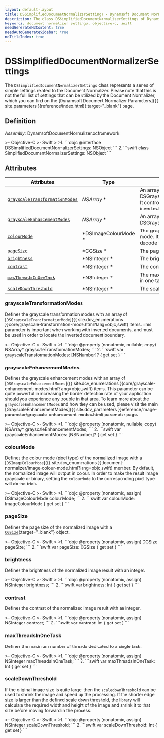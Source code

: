```yaml
---
layout: default-layout
title: DSSimplifiedDocumentNormalizerSettings - Dynamsoft Document Normalizer module iOS Edition API Reference
description: The class DSSimplifiedDocumentNormalizerSettings of Dynamsoft Document Normalizer module represents the simplified document normalizer settings.
keywords: document normalizer settings, objective-c, swift
needGenerateH3Content: true
needAutoGenerateSidebar: true
noTitleIndex: true
---
```


# DSSimplifiedDocumentNormalizerSettings

The `DSSimplifiedDocumentNormalizerSettings` class represents a series of simple settings related to the Document Normalizer. Please note that this is not the full list of settings that can be utilized by the Document Normalizer, which you can find on the [Dynamsoft Document Normalizer Parameters]({{ site.parameters }}reference/index.html){:target="_blank"} page.

## Definition

*Assembly:* DynamsoftDocumentNormalizer.xcframework

<div class="sample-code-prefix"></div>
>- Objective-C
>- Swift
>
>1. 
```objc
@interface DSSimplifiedDocumentNormalizerSettings: NSObject
```
2. 
```swift
class SimplifiedDocumentNormalizerSettings: NSObject
```

## Attributes

| Attributes | Type | Description |
| ---------- | ---- | ----------- |
| [`grayscaleTransformationModes`](#grayscaletransformationmodes) | *NSArray<NSNumber>* \* | An array of DSGrayscaleTransformationMode. It controls whether to detect the inverted document boundary. |
| [`grayscaleEnhancementModes`](#grayscaleenhancementmodes) | *NSArray<NSNumber>* \* | An array of DSGrayscaleEnhancementModes. |
| [`colourMode`](#colourmode) | *DSImageColourMode \* | The grayscale transformation mode. It controls whether to decode the inverted text. |
| [`pageSize`](#pagesize) | *CGSize \* | The page size. |
| [`brightness`](#brightness) | *NSInteger \* | The brightness. |
| [`contrast`](#contrast) | *NSInteger \* | The contrast. |
| [`maxThreadsInOneTask`](#maxthreadsinonetask) | *NSInteger \* | The maximum number of threads in one task. |
| [`scaleDownThreshold`](#scaledownthreshold) | *NSInteger \* | The scale down threshold. |

### grayscaleTransformationModes

Defines the grayscale transformation modes with an array of [`DSGrayscaleTransformationMode`]({{ site.dcv_enumerations }}core/grayscale-transformation-mode.html?lang=objc,swift) items. This parameter is important when working with inverted documents, and must be used in order to locate the inverted document boundary.

<div class="sample-code-prefix"></div>
>- Objective-C
>- Swift
>
>1. 
```objc
@property (nonatomic, nullable, copy) NSArray<NSNumber>* grayscaleTransformationModes;
```
2. 
```swift
var grayscaleTransformationModes: [NSNumber]? { get set }
```

### grayscaleEnhancementModes

Defines the grayscale enhancement modes with an array of [`DSGrayscaleEnhancementModes`]({{ site.dcv_enumerations }}core/grayscale-enhancement-modes.html?lang=objc,swift) items. This parameter can be quite powerful in increasing the border detection rate of your application should you experience any trouble in that area. To learn more about the `grayscaleEnhancementModes` and how they can be used, please visit the main [GrayscaleEnhancementModes]({{ site.dcv_parameters }}reference/image-parameter/grayscale-enhancement-modes.html) parameter page.

<div class="sample-code-prefix"></div>
>- Objective-C
>- Swift
>
>1. 
```objc
@property (nonatomic, nullable, copy) NSArray<NSNumber>* grayscaleEnhancementModes;
```
2. 
```swift
var grayscaleEnhancementModes: [NSNumber]? { get set }
```

### colourMode

Defines the colour mode (pixel type) of the normalized image with a [`DSImageColourMode`]({{ site.dcv_enumerations }}document-normalizer/image-colour-mode.html?lang=objc,swift) member. By default, the normalized image will output in colour. In order to make the result image grayscale or binary, setting the `colourMode` to the corresponding pixel type will do the trick.

<div class="sample-code-prefix"></div>
>- Objective-C
>- Swift
>
>1. 
```objc
@property (nonatomic, assign) DSImageColourMode colourMode;
```
2. 
```swift
var colourMode: ImageColourMode { get set }
```

### pageSize

Defines the page size of the normalized image with a [`CGSize`](https://developer.apple.com/documentation/corefoundation/cgsize){:target="_blank"} object.

<div class="sample-code-prefix"></div>
>- Objective-C
>- Swift
>
>1. 
```objc
@property (nonatomic, assign) CGSize pageSize;
```
2. 
```swift
var pageSize: CGSize { get set }
```

### brightness

Defines the brightness of the normalized image result with an integer.

<div class="sample-code-prefix"></div>
>- Objective-C
>- Swift
>
>1. 
```objc
@property (nonatomic, assign) NSInteger brightness;
```
2. 
```swift
var brightness: Int { get set }
```

### contrast

Defines the contrast of the normalized image result with an integer.

<div class="sample-code-prefix"></div>
>- Objective-C
>- Swift
>
>1. 
```objc
@property (nonatomic, assign) NSInteger contrast;
```
2. 
```swift
var contrast: Int { get set }
```

### maxThreadsInOneTask

Defines the maximum number of threads dedicated to a single task.

<div class="sample-code-prefix"></div>
>- Objective-C
>- Swift
>
>1. 
```objc
@property (nonatomic, assign) NSInteger maxThreadsInOneTask;
```
2. 
```swift
var maxThreadsInOneTask: Int { get set }
```

### scaleDownThreshold

If the original image size is quite large, then the `scaledownThreshold` can be used to shrink the image and speed up the processing. If the shorter edge size is larger than the defined scale down threshold, the library will calculate the required width and height of the image and shrink it to that size before moving forward in the process.

<div class="sample-code-prefix"></div>
>- Objective-C
>- Swift
>
>1. 
```objc
@property (nonatomic, assign) NSInteger scaleDownThreshold;
```
2. 
```swift
var scaleDownThreshold: Int { get set }
```

